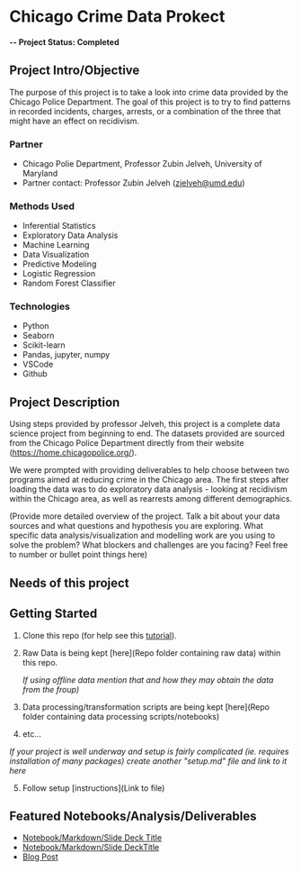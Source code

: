 # Chicago Crime Data Prokect

#### -- Project Status: Completed

## Project Intro/Objective
The purpose of this project is to take a look into crime data provided by the Chicago Police Department. The goal of this project is to try to find patterns in recorded incidents, charges, arrests, or a combination of the three that might have an effect on 
recidivism. 

### Partner
* Chicago Polie Department, Professor Zubin Jelveh, University of Maryland
* Partner contact: Professor Zubin Jelveh (zjelveh@umd.edu)

### Methods Used
* Inferential Statistics
* Exploratory Data Analysis
* Machine Learning
* Data Visualization
* Predictive Modeling
* Logistic Regression
* Random Forest Classifier

### Technologies
* Python
* Seaborn
* Scikit-learn
* Pandas, jupyter, numpy
* VSCode
* Github

## Project Description

Using steps provided by professor Jelveh, this project is a complete data science project from beginning to end. The datasets provided are sourced from the Chicago Police Department directly from their website (https://home.chicagopolice.org/).

We were prompted with providing deliverables to help choose between two programs aimed at reducing crime in the Chicago area. The first steps after loading the data was to do exploratory data analysis - looking at recidivism within the Chicago area, as well as rearrests among different demographics.


(Provide more detailed overview of the project.  Talk a bit about your data sources and what questions and hypothesis you are exploring. What specific data analysis/visualization and modelling work are you using to solve the problem? What blockers and challenges are you facing?  Feel free to number or bullet point things here)

## Needs of this project

## Getting Started

1. Clone this repo (for help see this [tutorial](https://help.github.com/articles/cloning-a-repository/)).
2. Raw Data is being kept [here](Repo folder containing raw data) within this repo.

    *If using offline data mention that and how they may obtain the data from the froup)*
    
3. Data processing/transformation scripts are being kept [here](Repo folder containing data processing scripts/notebooks)
4. etc...

*If your project is well underway and setup is fairly complicated (ie. requires installation of many packages) create another "setup.md" file and link to it here*  

5. Follow setup [instructions](Link to file)

## Featured Notebooks/Analysis/Deliverables
* [Notebook/Markdown/Slide Deck Title](link)
* [Notebook/Markdown/Slide DeckTitle](link)
* [Blog Post](link)